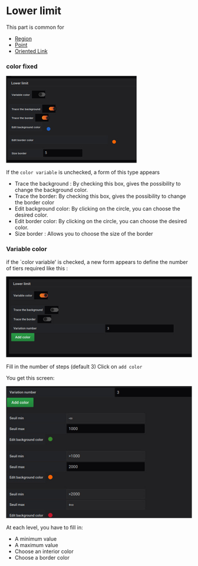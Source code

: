 # Lower limit



This part is common for 

- [Region](coordinates-space-region.md)
- [Point](coordinates-space-point.md)
- [Oriented Link](coordinates-space-link.md)



### color fixed


![lower limit](../../screenshots/editor/coordinates/lower-limit/fixe-color.jpg)

If the `color variable` is unchecked, a form of this type appears


- Trace the background : By checking this box, gives the possibility to change the background color.
- Trace the border: By checking this box, gives the possibility to change the border color
- Edit background color: By clicking on the circle, you can choose the desired color. 
- Edit border color: By clicking on the circle, you can choose the desired color. 
- Size border : Allows you to choose the size of the border 

### Variable color

if the `color variable' is checked,
a new form appears to define the number of tiers required like this :

![lower limit](../../screenshots/editor/coordinates/lower-limit/variable-color.jpg)

Fill in the number of steps (default 3)
Click on `add color`

You get this screen:

![lower limit](../../screenshots/editor/coordinates/lower-limit/variable-color-input.jpg)

At each level, you have to fill in:

- A minimum value
- A maximum value
- Choose an interior color
- Choose a border color



